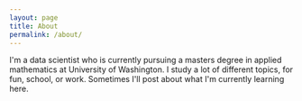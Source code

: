 ```yaml
---
layout: page
title: About
permalink: /about/
---
```


I'm a data scientist who is currently pursuing a masters degree in applied
mathematics at University of Washington. I study a lot of different topics, for
fun, school, or work. Sometimes I'll post about what I'm currently learning here.
